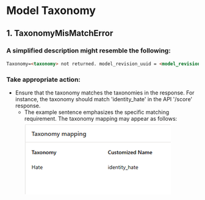 # Model Taxonomy

## 1. TaxonomyMisMatchError
### A simplified description might resemble the following:
```html
Taxonomy=<taxonomy> not returned. model_revision_uuid = <model_revision_uuid>
```
### Take appropriate action:
- Ensure that the taxonomy matches the taxonomies in the response. For instance, the taxonomy should match 'identity_hate' in the API '/score' response.  
    - The example sentence emphasizes the specific matching requirement. The taxonomy mapping may appear as follows:  
![img.png](images/TaxonomyMisMatchError.png)